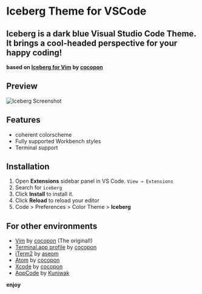 # Iceberg Theme for VSCode

## Iceberg is a dark blue Visual Studio Code Theme.<br>It brings a cool-headed perspective for your happy coding!

**based on [Iceberg for Vim](http://cocopon.github.io/iceberg.vim/) by [cocopon](https://github.com/cocopon)**

## Preview
![Iceberg Screenshot](https://raw.githubusercontent.com/harg/iceberg-visual-studio-code/master/assets/iceber-screenshot.png)

## Features
- coherent colorscheme
- Fully supported Workbench styles
- Terminal support

## Installation

1. Open **Extensions** sidebar panel in VS Code. `View → Extensions`
2. Search for `iceberg`
3. Click **Install** to install it.
4. Click **Reload** to reload  your editor
5. Code > Preferences > Color Theme > **Iceberg**

## For other environments

- [Vim](http://cocopon.github.io/iceberg.vim/) by [cocopon](https://github.com/cocopon) (The original!)
- [Terminal.app profile](http://cocopon.github.io/iceberg.vim/) by [cocopon](https://github.com/cocopon)
- [iTerm2](https://github.com/aseom/dotfiles/blob/master/osx/iterm2/iceberg.itermcolors) by [aseom](https://github.com/aseom)
- [Atom](https://github.com/cocopon/atom-iceberg-syntax/) by [cocopon](https://github.com/cocopon)
- [Xcode](https://github.com/cocopon/xcode-iceberg) by [cocopon](https://github.com/cocopon)
- [AppCode](https://github.com/Kuniwak/iceberg.icls) by [Kuniwak](https://github.com/Kuniwak)


**enjoy**